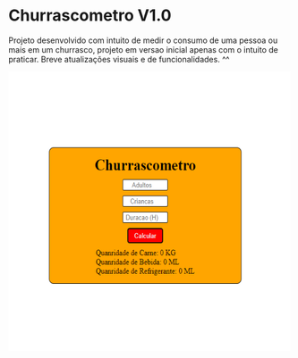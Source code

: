 # Churrascometro V1.0

Projeto desenvolvido com intuito de medir o consumo de uma pessoa ou mais em um churrasco, projeto em versao inicial apenas com o intuito de praticar. Breve atualizações visuais e de funcionalidades. ^^

<a href="https://brigadista.vercel.app/" target="_blank">
  <p align="center">
  <img width="700" height="500" src="Capa.png">
  </p>  
</a>
